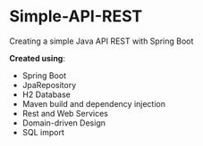 # Simple-API-REST
Creating a simple Java API REST with Spring Boot

**Created using**:

- Spring Boot
- JpaRepository
- H2 Database
- Maven build and dependency injection
- Rest and Web Services
- Domain-driven Design
- SQL import

